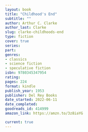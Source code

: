 ```yaml
---
layout: book
title: "Childhood's End"
subtitle: ""
author: Arthur C. Clarke
author_last: Clarke
slug: clarke-childhoods-end
type: fiction
cover: true
series: 
part: 
genres:
- classics
- science fiction
- speculative fiction
isbn: 9780345347954
rating: 
pages: 224
format: kindle
publish_year: 1953
publisher: Del Rey Books
date_started: 2022-06-11
date_completed:
goodreads_id: 414999
amazon_link: https://amzn.to/3z8iaYG

current: true
---
```

